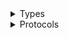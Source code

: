 <details>
<summary>Types</summary>

  - [CloudWatchLogsClient](/aws-sdk-swift/reference/0.x/AWSCloudWatchLogs/CloudWatchLogsClient)
  - [CloudWatchLogsClient.CloudWatchLogsClientConfiguration](/aws-sdk-swift/reference/0.x/AWSCloudWatchLogs/CloudWatchLogsClient.CloudWatchLogsClientConfiguration)
  - [CloudWatchLogsClientLogHandlerFactory](/aws-sdk-swift/reference/0.x/AWSCloudWatchLogs/CloudWatchLogsClientLogHandlerFactory)
  - [CloudWatchLogsClientTypes](/aws-sdk-swift/reference/0.x/AWSCloudWatchLogs/CloudWatchLogsClientTypes)

</details>

<details>
<summary>Protocols</summary>

  - [CloudWatchLogsClientProtocol](/aws-sdk-swift/reference/0.x/AWSCloudWatchLogs/CloudWatchLogsClientProtocol)

</details>
